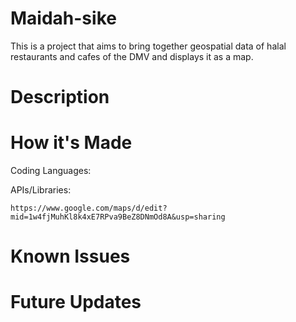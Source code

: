 # Maidah-sike

This is a project that aims to bring together geospatial data of halal restaurants and cafes of the DMV and displays it as a map.

# Description

# How it's Made

Coding Languages:

APIs/Libraries:

    https://www.google.com/maps/d/edit?mid=1w4fjMuhKl8k4xE7RPva9BeZ8DNmOd8A&usp=sharing
 
# Known Issues

# Future Updates
